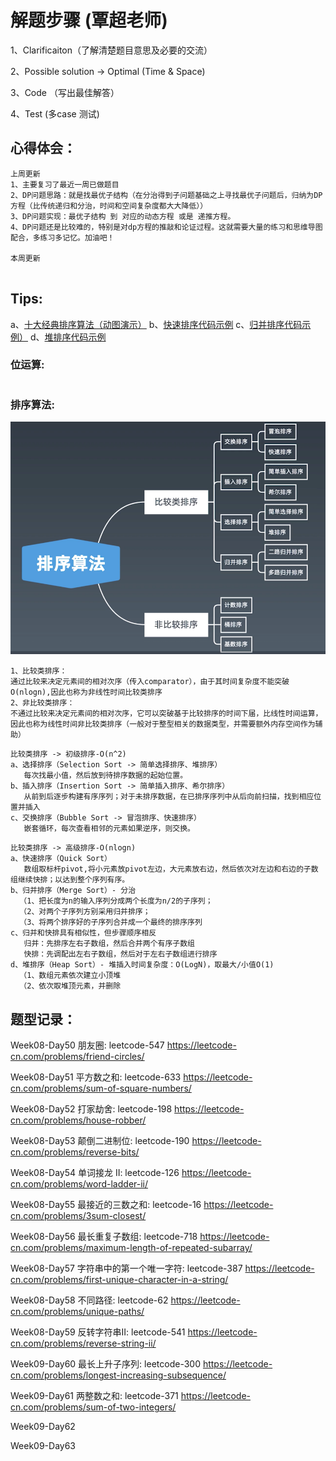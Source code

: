# 解题步骤 (覃超老师)
1、Clarificaiton（了解清楚题目意思及必要的交流）

2、Possible solution -> Optimal (Time & Space)

3、Code （写出最佳解答）

4、Test (多case 测试)

## 心得体会：

```
上周更新
1、主要复习了最近一周已做题目
2、DP问题思路：就是找最优子结构（在分治得到子问题基础之上寻找最优子问题后，归纳为DP方程（比传统递归和分治，时间和空间复杂度都大大降低））
3、DP问题实现：最优子结构 到 对应的动态方程 或是 递推方程。
4、DP问题还是比较难的，特别是对dp方程的推敲和论证过程。这就需要大量的练习和思维导图配合，多练习多记忆。加油吧！

本周更新


```

## Tips:

a、[十大经典排序算法（动图演示）](https://www.cnblogs.com/onepixel/p/7674659.html)
b、[快速排序代码示例](https://shimo.im/docs/TX9bDbSC7C0CR5XO/read)
c、[归并排序代码示例）](https://shimo.im/docs/sDXxjjiKf3gLVVAU/read)
d、[堆排序代码示例](https://shimo.im/docs/M2xfacKvwzAykhz6/read)

### 位运算:
```

```

### 排序算法:
![常用排序](./order.jpg)
```
1、比较类排序：
通过比较来决定元素间的相对次序（传入comparator），由于其时间复杂度不能突破O(nlogn),因此也称为非线性时间比较类排序
2、非比较类排序：
不通过比较来决定元素间的相对次序，它可以突破基于比较排序的时间下届，比线性时间运算，
因此也称为线性时间非比较类排序（一般对于整型相关的数据类型，并需要额外内存空间作为辅助）
```
```
比较类排序 -> 初级排序-O(n^2)
a、选择排序（Selection Sort -> 简单选择排序、堆排序）
   每次找最小值，然后放到待排序数据的起始位置。
b、插入排序（Insertion Sort -> 简单插入排序、希尔排序）
   从前到后逐步构建有序序列；对于未排序数据，在已排序序列中从后向前扫描，找到相应位置并插入
c、交换排序（Bubble Sort -> 冒泡排序、快速排序）
   嵌套循环，每次查看相邻的元素如果逆序，则交换。
```
```
比较类排序 -> 高级排序-O(nlogn)
a、快速排序（Quick Sort）
   数组取标杆pivot,将小元素放pivot左边，大元素放右边，然后依次对左边和右边的子数组继续快排；以达到整个序列有序。
b、归并排序（Merge Sort）- 分治
  （1、把长度为n的输入序列分成两个长度为n/2的子序列；
  （2、对两个子序列方别采用归并排序；
  （3、将两个排序好的子序列合并成一个最终的排序序列
c、归并和快排具有相似性，但步骤顺序相反
   归并：先排序左右子数组，然后合并两个有序子数组
   快排：先调配出左右子数组，然后对于左右子数组进行排序
d、堆排序（Heap Sort）- 堆插入时间复杂度：O(LogN)，取最大/小值O(1) 
  （1、数组元素依次建立小顶堆
  （2、依次取堆顶元素，并删除
```

 


## 题型记录：
Week08-Day50
朋友圈: leetcode-547
https://leetcode-cn.com/problems/friend-circles/

Week08-Day51
平方数之和: leetcode-633
https://leetcode-cn.com/problems/sum-of-square-numbers/

Week08-Day52
打家劫舍: leetcode-198
https://leetcode-cn.com/problems/house-robber/

Week08-Day53
颠倒二进制位: leetcode-190
https://leetcode-cn.com/problems/reverse-bits/

Week08-Day54
单词接龙 II: leetcode-126
https://leetcode-cn.com/problems/word-ladder-ii/

Week08-Day55
最接近的三数之和: leetcode-16
https://leetcode-cn.com/problems/3sum-closest/

Week08-Day56
最长重复子数组: leetcode-718
https://leetcode-cn.com/problems/maximum-length-of-repeated-subarray/

Week08-Day57
字符串中的第一个唯一字符: leetcode-387
https://leetcode-cn.com/problems/first-unique-character-in-a-string/

Week08-Day58
不同路径: leetcode-62
https://leetcode-cn.com/problems/unique-paths/

Week08-Day59
反转字符串II: leetcode-541
https://leetcode-cn.com/problems/reverse-string-ii/

Week09-Day60
最长上升子序列: leetcode-300
https://leetcode-cn.com/problems/longest-increasing-subsequence/

Week09-Day61
两整数之和: leetcode-371
https://leetcode-cn.com/problems/sum-of-two-integers/


Week09-Day62


Week09-Day63






